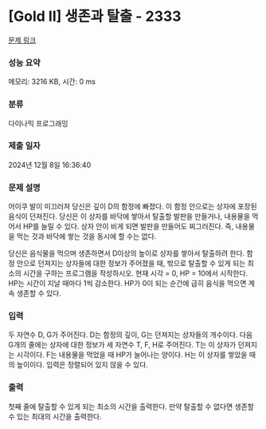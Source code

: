 # [Gold II] 생존과 탈출 - 2333 

[문제 링크](https://www.acmicpc.net/problem/2333) 

### 성능 요약

메모리: 3216 KB, 시간: 0 ms

### 분류

다이나믹 프로그래밍

### 제출 일자

2024년 12월 8일 16:36:40

### 문제 설명

<p>어이쿠 발이 미끄러져 당신은 깊이 D의 함정에 빠졌다. 이 함정 안으로는 상자에 포장된 음식이 던져진다. 당신은 이 상자를 바닥에 쌓아서 탈출할 발판을 만들거나, 내용물을 먹어서 HP를 늘릴 수 있다. 상자 안이 비게 되면 발판을 만들어도 찌그러진다. 즉, 내용물을 먹는 것과 바닥에 쌓는 것을 동시에 할 수는 없다.</p>

<p>당신은 음식물을 먹으며 생존하면서 D이상의 높이로 상자를 쌓아서 탈출하려 한다. 함정 안으로 던져지는 상자들에 대한 정보가 주어졌을 때, 밖으로 탈출할 수 있게 되는 최소의 시간을 구하는 프로그램을 작성하시오. 현재 시각 = 0, HP = 10에서 시작한다. HP는 시간이 지날 때마다 1씩 감소한다. HP가 0이 되는 순간에 급히 음식을 먹으면 계속 생존할 수 있다.</p>

### 입력 

 <p>두 자연수 D, G가 주어진다. D는 함정의 깊이, G는 던져지는 상자들의 개수이다. 다음 G개의 줄에는 상자에 대한 정보가 세 자연수 T, F, H로 주어진다. T는 이 상자가 던져지는 시각이다. F는 내용물을 먹었을 때 HP가 늘어나는 양이다. H는 이 상자를 쌓았을 때의 높이이다. 입력은 정렬되어 있지 않을 수 있다.</p>

### 출력 

 <p>첫째 줄에 탈출할 수 있게 되는 최소의 시간을 출력한다. 만약 탈출할 수 없다면 생존할 수 있는 최대의 시간을 출력한다.</p>

